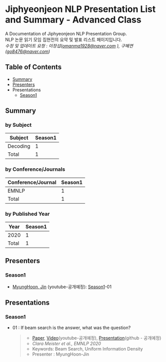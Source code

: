 # Jiphyeonjeon NLP Presentation List and Summary - Advanced Class
A Documentation of Jiphyeonjeon NLP Presentation Group.<br>
NLP 논문 읽기 모임 집현전의 요약 및 발표 리스트 페이지입니다.<br>
*수정 및 업데이트 요청 : 이정섭(omanma1928@naver.com ), 구혜연(go8476@naver.com)*

## Table of Contents
- [Summary](#Summary)
- [Presenters](#Presenters)
- Presentations<br>
  - [Season1](#Season1)

## Summary
### by Subject
| Subject | Season1 |
|---|---|
| Decoding | 1 |
| Total | 1 |

### by Conference/Journals
| Conference/Journal | Season1 |
| --- | --- |
| EMNLP | 1 |
| Total | 1 |

### by Published Year
| Year | Season1 |
| --- | --- |
| 2020 | 1 |
| Total | 1 |

## Presenters
### Season1
- [MyungHoon, Jin]() (youtube-공개예정): [Season1](#Season1)-01

## Presentations
### Season1
- 01 : If beam search is the answer, what was the question?
	> - [Paper](https://www.aclweb.org/anthology/2020.emnlp-main.170/), [Video]()(youtube-공개예정), [Presentation]()(github - 공개예정)
	> - *Clara Meister et al., EMNLP 2020*
	> - Keywords: Beam Search, Uniform Information Density
	> - Presenter : MyungHoon-Jin
